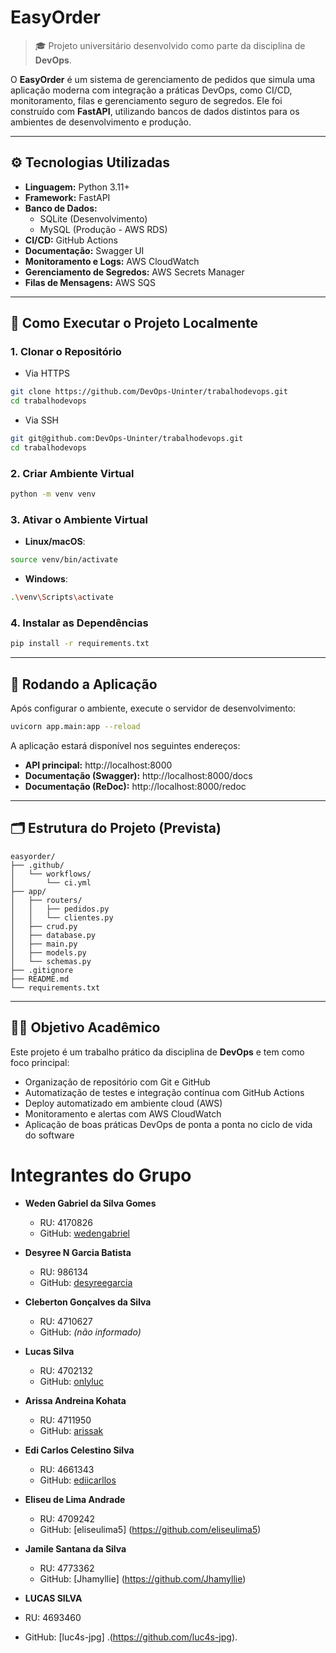 # EasyOrder

> 🎓 Projeto universitário desenvolvido como parte da disciplina de **DevOps**.

O **EasyOrder** é um sistema de gerenciamento de pedidos que simula uma aplicação moderna com integração a práticas DevOps, como CI/CD, monitoramento, filas e gerenciamento seguro de segredos. Ele foi construído com **FastAPI**, utilizando bancos de dados distintos para os ambientes de desenvolvimento e produção.

---

## ⚙️ Tecnologias Utilizadas

- **Linguagem:** Python 3.11+
- **Framework:** FastAPI
- **Banco de Dados:**
  - SQLite (Desenvolvimento)
  - MySQL (Produção - AWS RDS)
- **CI/CD:** GitHub Actions
- **Documentação:** Swagger UI
- **Monitoramento e Logs:** AWS CloudWatch
- **Gerenciamento de Segredos:** AWS Secrets Manager
- **Filas de Mensagens:** AWS SQS

---

## 🚀 Como Executar o Projeto Localmente

### 1. Clonar o Repositório

* Via HTTPS

```bash
git clone https://github.com/DevOps-Uninter/trabalhodevops.git
cd trabalhodevops
```
* Via SSH

```bash
git git@github.com:DevOps-Uninter/trabalhodevops.git
cd trabalhodevops
```
### 2. Criar Ambiente Virtual

```bash
python -m venv venv
```

### 3. Ativar o Ambiente Virtual

- **Linux/macOS**:

```bash
source venv/bin/activate
```

- **Windows**:

```bash
.\venv\Scripts\activate
```

### 4. Instalar as Dependências

```bash
pip install -r requirements.txt
```

---

## 🧪 Rodando a Aplicação

Após configurar o ambiente, execute o servidor de desenvolvimento:

```bash
uvicorn app.main:app --reload
```

A aplicação estará disponível nos seguintes endereços:

- **API principal:** http://localhost:8000
- **Documentação (Swagger):** http://localhost:8000/docs
- **Documentação (ReDoc):** http://localhost:8000/redoc

---

## 🗂️ Estrutura do Projeto (Prevista)

```
easyorder/
├── .github/
│   └── workflows/
│       └── ci.yml
├── app/
│   ├── routers/
│   │   ├── pedidos.py
│   │   └── clientes.py
│   ├── crud.py
│   ├── database.py
│   ├── main.py
│   ├── models.py
│   └── schemas.py
├── .gitignore
├── README.md
└── requirements.txt
```

---

## 👨‍🏫 Objetivo Acadêmico

Este projeto é um trabalho prático da disciplina de **DevOps** e tem como foco principal:

- Organização de repositório com Git e GitHub
- Automatização de testes e integração contínua com GitHub Actions
- Deploy automatizado em ambiente cloud (AWS)
- Monitoramento e alertas com AWS CloudWatch
- Aplicação de boas práticas DevOps de ponta a ponta no ciclo de vida do software

# Integrantes do Grupo

- **Weden Gabriel da Silva Gomes**  
  - RU: 4170826  
  - GitHub: [wedengabriel](https://github.com/wedengabriel)

- **Desyree N Garcia Batista**  
  - RU: 986134  
  - GitHub: [desyreegarcia](https://github.com/desyreegarcia)

- **Cleberton Gonçalves da Silva**  
  - RU: 4710627  
  - GitHub: *(não informado)*

- **Lucas Silva**  
  - RU: 4702132  
  - GitHub: [onlyluc](https://github.com/onlyluc)

- **Arissa Andreina Kohata**  
  - RU: 4711950  
  - GitHub: [arissak](https://github.com/arissak)

- **Edi Carlos Celestino Silva**  
  - RU: 4661343  
  - GitHub: [ediicarllos](https://github.com/ediicarllos)

- **Eliseu de Lima Andrade**  
  - RU: 4709242  
  - GitHub: [eliseulima5] (https://github.com/eliseulima5) 

- **Jamile Santana da Silva**  
  - RU: 4773362  
  - GitHub: [Jhamyllie] (https://github.com/Jhamyllie)
 
-  **LUCAS SILVA**  
  - RU: 4693460  
  - GitHub: [luc4s-jpg] .(https://github.com/luc4s-jpg).
